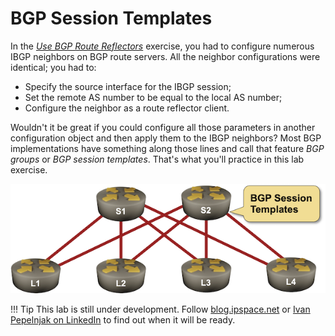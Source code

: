 # BGP Session Templates

In the _[Use BGP Route Reflectors](../ibgp/3-rr.md)_ exercise, you had to configure numerous IBGP neighbors on BGP route servers. All the neighbor configurations were identical; you had to:

* Specify the source interface for the IBGP session;
* Set the remote AS number to be equal to the local AS number;
* Configure the neighbor as a route reflector client.

Wouldn't it be great if you could configure all those parameters in another configuration object and then apply them to the IBGP neighbors? Most BGP implementations have something along those lines and call that feature *BGP groups* or *BGP session templates*. That's what you'll practice in this lab exercise.

![Lab topology](topology-session-templates.png)

!!! Tip
    This lab is still under development. Follow [blog.ipspace.net](https://blog.ipspace.net/) or [Ivan Pepelnjak on LinkedIn](https://www.linkedin.com/in/ivanpepelnjak/) to find out when it will be ready.
